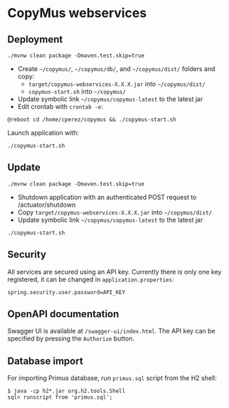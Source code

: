 # CopyMus webservices

## Deployment

```
./mvnw clean package -Dmaven.test.skip=true
```

- Create `~/copymus/`, `~/copymus/db/`, and `~/copymus/dist/` folders and copy:
	- `target/copymus-webservices-X.X.X.jar` into `~/copymus/dist/`
	- `copymus-start.sh` into `~/copymus/`
- Update symbolic link `~/copymus/copymus-latest` to the latest jar
- Edit crontab with `crontab -e`:

```
@reboot cd /home/cperez/copymus && ./copymus-start.sh
```

Launch application with:

```
./copymus-start.sh
```


## Update

```
./mvnw clean package -Dmaven.test.skip=true
```

- Shutdown application with an authenticated POST request to /actuator/shutdown
- Copy `target/copymus-webservices-X.X.X.jar` into `~/copymus/dist/`
- Update symbolic link `~/copymus/copymus-latest` to the latest jar

```
./copymus-start.sh
```

## Security

All services are secured using an API key. Currently there is only one key registered, it can be changed in `application.properties`:
```
spring.security.user.password=API_KEY
```

## OpenAPI documentation

Swagger UI is available at `/swagger-ui/index.html`. The API key can be specified by pressing the `Authorize` button.

## Database import

For importing Primus database, run `primus.sql` script from the H2 shell:
```
$ java -cp h2*.jar org.h2.tools.Shell
sql> runscript from 'primus.sql';
```
